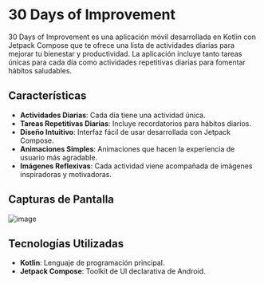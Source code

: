  # 30 Days of Improvement

30 Days of Improvement es una aplicación móvil desarrollada en Kotlin con Jetpack Compose que te ofrece una lista de actividades diarias para mejorar tu bienestar y productividad. La aplicación incluye tanto tareas únicas para cada día como actividades repetitivas diarias para fomentar hábitos saludables.

## Características

- **Actividades Diarias**: Cada día tiene una actividad única.
- **Tareas Repetitivas Diarias**: Incluye recordatorios para hábitos diarios.
- **Diseño Intuitivo**: Interfaz fácil de usar desarrollada con Jetpack Compose.
- **Animaciones Simples**: Animaciones que hacen la experiencia de usuario más agradable.
- **Imágenes Reflexivas**: Cada actividad viene acompañada de imágenes inspiradoras y motivadoras.

## Capturas de Pantalla

![image](https://github.com/user-attachments/assets/c922a47c-1693-44ec-864b-e6bbd844009f)


## Tecnologías Utilizadas

- **Kotlin**: Lenguaje de programación principal.
- **Jetpack Compose**: Toolkit de UI declarativa de Android.
